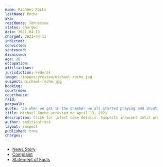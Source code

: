 ```yaml
---
name: Michael Roche
lastName: Roche
aka:
residence: Tennessee
status: Charged
date: 2021-04-13
charged: 2021-04-13
indicted:
convicted: 
sentenced: 
dismissed: 
age: 26
occupation:
affiliations:
jurisdiction: Federal
image: /images/preview/michael-roche.jpg
suspect: michael-roche.jpg
booking:
courtroom:
courthouse:
raid:
perpwalk:
quote: 'So when we got in the chamber we all started praying and shouting in the name of Jesus Christ and inviting Christ back into our state Capitol'
title: Michael Roche arrested on April 13, 2021
description: Click for latest case details. Suspects innocent until proven guilty.
author: seditiontrack
layout: suspect
published: true
charges:
---
```

- [News Story](https://www.tennessean.com/story/news/crime/2021/04/13/murfreesboro-man-michael-roche-arrested-u-s-capitol-riot-case/7205782002/)
- [Complaint](https://www.justice.gov/usao-dc/case-multi-defendant/file/1386731/download)
- [Statement of Facts](https://www.justice.gov/usao-dc/case-multi-defendant/file/1386736/download)
